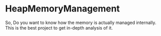 # HeapMemoryManagement
So, Do you want to know how the memory is actually managed internally. This is the best project to get in-depth analysis of it.
